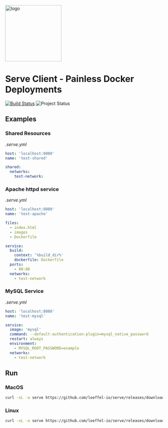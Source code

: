 <img width="180" src="https://raw.githubusercontent.com/loeffel-io/serve-server/master/serve-logo.png" alt="logo">

# Serve Client - Painless Docker Deployments

[![Build Status](https://travis-ci.com/loeffel-io/serve-server.svg?token=diwUYjrdo8kHiwiMCFuq&branch=master)](https://travis-ci.com/loeffel-io/serve-server)
![Project Status](https://www.repostatus.org/badges/latest/wip.svg)

## Examples

### Shared Resources
*.serve.yml*

```yaml
host: 'localhost:8080'
name: 'test-shared'

shared:
  networks:
    test-network:
```

### Apache httpd service
*.serve.yml*

```yaml
host: 'localhost:8080'
name: 'test-apache'

files:
  - index.html
  - images
  - Dockerfile

service:
  build:
    context: '%build_dir%'
    dockerfile: Dockerfile
  ports:
    - 80:80
  networks:
    - test-network
```

### MySQL Service
*.serve.yml*

```yaml
host: 'localhost:8080'
name: 'test-mysql'

service:
  image: 'mysql'
  command: --default-authentication-plugin=mysql_native_password
  restart: always
  environment:
    - MYSQL_ROOT_PASSWORD=example
  networks:
    - test-network
```

## Run

### MacOS

```bash
curl -sL -o serve https://github.com/loeffel-io/serve/releases/download/v0.2.0/serve-darwin && TOKEN="RANDOM-TOKEN-HERE" ./serve
```

### Linux

```bash
curl -sL -o serve https://github.com/loeffel-io/serve/releases/download/v0.2.0/serve-linux && TOKEN="RANDOM-TOKEN-HERE" ./serve
```